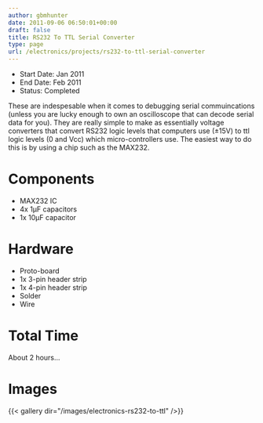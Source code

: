 ```yaml
---
author: gbmhunter
date: 2011-09-06 06:50:01+00:00
draft: false
title: RS232 To TTL Serial Converter
type: page
url: /electronics/projects/rs232-to-ttl-serial-converter
---
```


* Start Date: Jan 2011
* End Date: Feb 2011
* Status: Completed

These are indespesable when it comes to debugging serial commuincations (unless you are lucky enough to own an oscilloscope that can decode serial data for you). They are really simple to make as essentially voltage converters that convert RS232 logic levels that computers use (±15V) to ttl logic levels (0 and Vcc) which micro-controllers use. The easiest way to do this is by using a chip such as the MAX232.

# Components

* MAX232 IC
* 4x 1µF capacitors
* 1x 10µF capacitor

# Hardware

* Proto-board
* 1x 3-pin header strip
* 1x 4-pin header strip
* Solder
* Wire

# Total Time

About 2 hours...

# Images

{{< gallery dir="/images/electronics-rs232-to-ttl" />}}